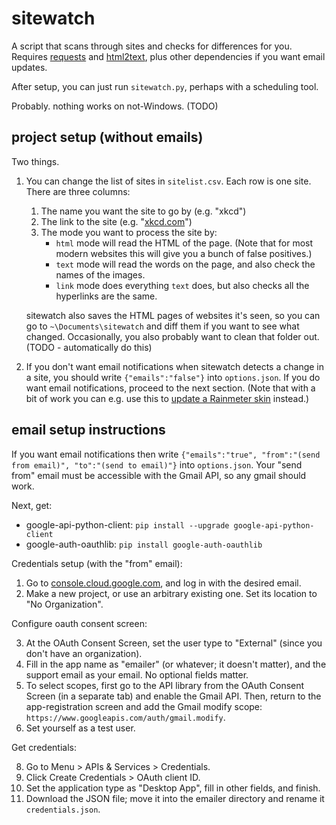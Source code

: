 # sitewatch

A script that scans through sites and checks for differences for you. Requires [requests](https://pypi.org/project/requests/) and [html2text](https://pypi.org/project/html2text/), plus other dependencies if you want email updates.

After setup, you can just run `sitewatch.py`, perhaps with a scheduling tool.

Probably. nothing works on not-Windows. (TODO)

## project setup (without emails)

Two things.

1. You can change the list of sites in `sitelist.csv`. Each row is one site. There are three columns:
    1. The name you want the site to go by (e.g. "xkcd")
    2. The link to the site (e.g. "[xkcd.com](https://www.xkcd.com)")
    3. The mode you want to process the site by:
        - `html` mode will read the HTML of the page. (Note that for most modern websites  this will give you a bunch of false positives.)
        - `text` mode will read the words on the page, and also check the names of the images.
        - `link` mode does everything `text` does, but also checks all the hyperlinks are the same.

    sitewatch also saves the HTML pages of websites it's seen, so you can go to `~\Documents\sitewatch` and diff them if you want to see what changed.
    Occasionally, you also probably want to clean that folder out. (TODO - automatically do this)

2. If you don't want email notifications when sitewatch detects a change in a site, you should write `{"emails":"false"}` into `options.json`. If you do want email notifications, proceed to the next section.
(Note that with a bit of work you can e.g. use this to [update a Rainmeter skin](https://forum.rainmeter.net/viewtopic.php?t=18117) instead.)

## email setup instructions

If you want email notifications then write `{"emails":"true", "from":"(send from email)", "to":"(send to email)"}` into `options.json`. Your "send from" email must be accessible with the Gmail API, so any gmail should work.

Next, get:
- google-api-python-client: `pip install --upgrade google-api-python-client`
- google-auth-oauthlib: `pip install google-auth-oauthlib`

Credentials setup (with the "from" email):

1. Go to [console.cloud.google.com](console.cloud.google.com), and log in with the desired email.
2. Make a new project, or use an arbitrary existing one. Set its location to "No Organization".

Configure oauth consent screen:

3. At the OAuth Consent Screen, set the user type to "External" (since you don't have an organization).
4. Fill in the app name as "emailer" (or whatever; it doesn't matter), and the support email as your email. No optional fields matter.
5. To select scopes, first go to the API library from the OAuth Consent Screen (in a separate tab) and enable the Gmail API. Then, return to the app-registration screen and add the Gmail modify scope: `https://www.googleapis.com/auth/gmail.modify`.
6. Set yourself as a test user.

Get credentials:

8. Go to Menu > APIs & Services > Credentials.
9. Click Create Credentials > OAuth client ID.
10. Set the application type as "Desktop App", fill in other fields, and finish.
11. Download the JSON file; move it into the emailer directory and rename it `credentials.json`.
